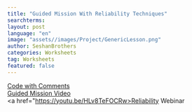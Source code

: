 ```yaml
---
title: "Guided Mission With Reliability Techniques"
searchterms:
layout: post
language: "en"
image: "assets//images/Project/GenericLesson.png"
author: SeshanBrothers
categories: Worksheets
tag: Worksheets
featured: false
---
```


<a href="/translations/en-us/Worksheets/Guided-Mission-Reliability-Techniques.llsp">Code with Comments</a>
<br>
<a href="https://youtu.be/rvAgi-Yviww">Guided Mission Video</a>
<br>
<a href="https://youtu.be/HLv8TeFOCRw>Reliability Webinar</a><br>
